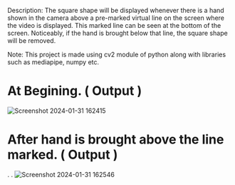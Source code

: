 Description: The square shape will be displayed whenever there is a hand shown in the camera above a pre-marked virtual line on the screen where the video is displayed. This marked line can be seen at the bottom of the screen. Noticeably, if the hand is brought below that line, the square shape will be removed. 

Note: This project is made using cv2 module of python along with libraries such as mediapipe, numpy etc.
# At Begining. ( Output )

![Screenshot 2024-01-31 162415](https://github.com/surajakdev/computer_vision_square_removal/assets/158173648/5c15571a-67dd-4169-91e9-95a194c77a22)

# After hand is brought above the line marked. ( Output )
.
.
![Screenshot 2024-01-31 162546](https://github.com/surajakdev/computer_vision_square_removal/assets/158173648/0aaa52f3-e3bf-4ab5-97c8-ec15c67a19d3)

